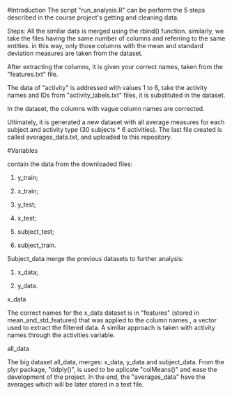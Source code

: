 #Introduction
The script "run_analysis.R" can be perform the 5 steps described in the course project's getting and cleaning data.

Steps:
All the similar data is merged using the rbind() function. similarly, we take the files having the same number of columns and referring to the same entities. in this way, only those columns with the mean and standard deviation measures are taken from the dataset. 

After extracting the columns, it is given your correct names, taken from the  "features.txt" file.

The data of  "activity" is addressed with values 1 to 6, take the activity names and IDs from "activity_labels.txt" files, it is substituted in the dataset.

In the dataset, the columns with vague column names are corrected.

Ultimately, it is generated a new dataset with all average measures for each subject and activity type (30 subjects * 6 activities). The last file created  is called averages_data.txt, and uploaded to this repository.

#Variables<p>
contain the data from the downloaded files:<p>
1) y_train;<p>
2) x_train;<p>
3) y_test;<p>
4) x_test;<p>
5) subject_test;<p>
6) subject_train.<p>

Subject_data merge the previous datasets to further analysis:<p>
1) x_data;<p>
2) y_data.<p>

<p>x_data<p>
The correct names for the x_data dataset is in "features" (stored in mean_and_std_features) that was applied to the column names , a vector used to extract the filtered data.
A similar approach is taken with activity names through the activities variable.

<p>all_data<p>
The big dataset all_data, merges: x_data, y_data and subject_data.
From the plyr package, "ddply()",  is used to be aplicate "colMeans()" and ease the development of the project.
In the end, the "averages_data" have the averages which will be later stored in a text file. 
